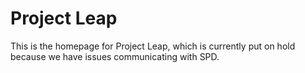 # Project Leap
This is the homepage for Project Leap, which is currently put on hold because we have issues communicating with SPD.
